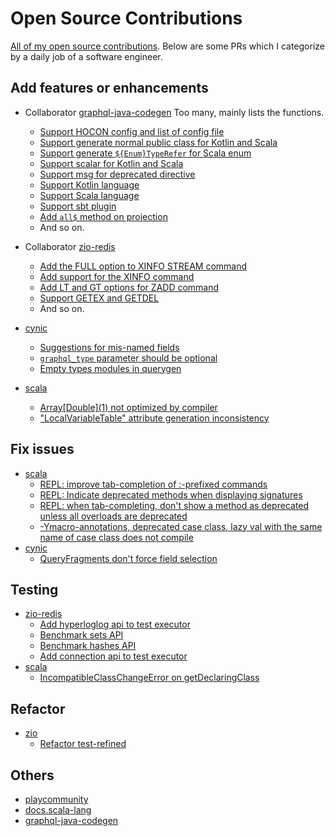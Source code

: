 # Open Source Contributions

[All of my open source contributions](https://github.com/search?o=desc&q=author%3Ajxnu-liguobin+-user%3Ajxnu-liguobin+is%3Amerged&s=created&type=Issues). Below are some PRs which I categorize by a daily job of a software engineer.  

## Add features or enhancements

- Collaborator [graphql-java-codegen](https://github.com/kobylynskyi/graphql-java-codegen) Too many, mainly lists the functions. 
  - [Support HOCON config and list of config file](https://github.com/kobylynskyi/graphql-java-codegen/pull/608)
  - [Support generate normal public class for Kotlin and Scala](https://github.com/kobylynskyi/graphql-java-codegen/pull/547)
  - [Support generate `${Enum}TypeRefer` for Scala enum ](https://github.com/kobylynskyi/graphql-java-codegen/pull/483)
  - [Support scalar for Kotlin and Scala](https://github.com/kobylynskyi/graphql-java-codegen/pull/475)
  - [Support msg for deprecated directive](https://github.com/kobylynskyi/graphql-java-codegen/pull/471)
  - [Support Kotlin language](https://github.com/kobylynskyi/graphql-java-codegen/pull/426)
  - [Support Scala language](https://github.com/kobylynskyi/graphql-java-codegen/pull/402)
  - [Support sbt plugin](https://github.com/kobylynskyi/graphql-java-codegen/pull/235)
  - [Add `all$` method on projection](https://github.com/kobylynskyi/graphql-java-codegen/pull/302)
  - And so on.

- Collaborator [zio-redis](https://github.com/zio/zio-redis)
  - [Add the FULL option to XINFO STREAM command](https://github.com/zio/zio-redis/pull/323)
  - [Add support for the XINFO command](https://github.com/zio/zio-redis/pull/301)
  - [Add LT and GT options for ZADD command](https://github.com/zio/zio-redis/pull/333)
  - [Support GETEX and GETDEL](https://github.com/zio/zio-redis/pull/340)
  - And so on.

- [cynic](https://github.com/obmarg/cynic)
  - [Suggestions for mis-named fields](https://github.com/obmarg/cynic/pull/196)
  - [`graphql_type` parameter should be optional](https://github.com/obmarg/cynic/pull/213)
  - [Empty types modules in querygen](https://github.com/obmarg/cynic/issues/71)

- [scala](https://github.com/scala/scala)
  - [Array\[Double\](1) not optimized by compiler](https://github.com/scala/scala/pull/9544)
  - ["LocalVariableTable" attribute generation inconsistency](https://github.com/scala/scala/pull/9561)

## Fix issues

* [scala](https://github.com/scala/scala)
  * [REPL: improve tab-completion of :-prefixed commands](https://github.com/scala/scala/pull/9521)
  * [REPL: Indicate deprecated methods when displaying signatures](https://github.com/scala/scala/pull/9476)
  * [REPL: when tab-completing, don't show a method as deprecated unless all overloads are deprecated](https://github.com/scala/scala/pull/9510)
  * [-Ymacro-annotations, deprecated case class, lazy val with the same name of case class does not compile](https://github.com/scala/scala/pull/9555)
* [cynic](https://github.com/obmarg/cynic)
  * [QueryFragments don't force field selection](https://github.com/obmarg/cynic/pull/212)

## Testing

* [zio-redis](https://github.com/zio/zio-redis)
  * [Add hyperloglog api to test executor](https://github.com/zio/zio-redis/pull/303)
  * [Benchmark sets API](https://github.com/zio/zio-redis/pull/317)
  * [Benchmark hashes API](https://github.com/zio/zio-redis/pull/299)
  * [Add connection api to test executor](https://github.com/zio/zio-redis/pull/294)
* [scala](https://github.com/scala/scala)
  * [IncompatibleClassChangeError on getDeclaringClass](https://github.com/scala/scala/pull/9553)

## Refactor

* [zio](https://github.com/zio/zio)
  * [Refactor test-refined](https://github.com/zio/zio/pull/4742)

## Others
  
* [playcommunity](https://github.com/playcommunity/play-community/pulls?q=is%3Apr+author%3Ajxnu-liguobin+is%3Aclosed)  
* [docs.scala-lang](https://github.com/scala/docs.scala-lang/pulls?q=is%3Apr+author%3Ajxnu-liguobin+is%3Aclosed)
* [graphql-java-codegen](https://github.com/kobylynskyi/graphql-java-codegen/pulls?q=is%3Apr+author%3Ajxnu-liguobin+is%3Aclosed)
